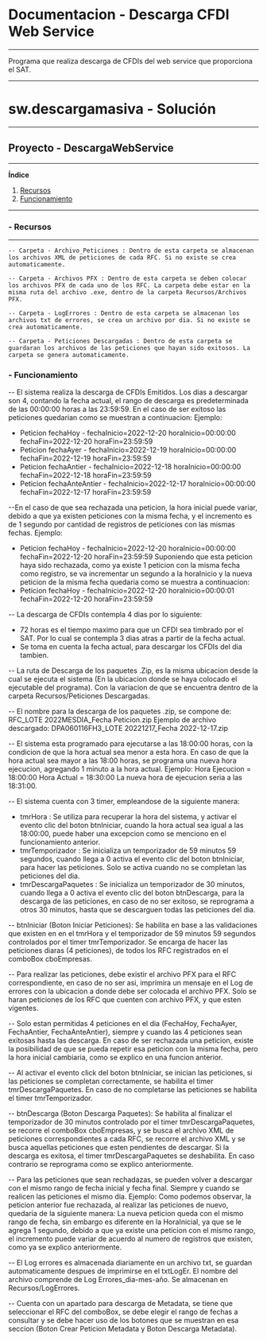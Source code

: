 # Documentacion - Descarga CFDI Web Service
***
Programa que realiza descarga de CFDIs del web service que proporciona el SAT.
***
# sw.descargamasiva - Solución
***
## Proyecto - DescargaWebService
***
**Índice**   
1. [Recursos](#id1)
2. [Funcionamiento](#id2)


***
### - Recursos <a name="id1"></a>
***
    -- Carpeta - Archivo_Peticiones : Dentro de esta carpeta se almacenan los archivos XML de peticiones de cada RFC. Si no existe se crea automaticamente.

    -- Carpeta - Archivos PFX : Dentro de esta carpeta se deben colocar los archivos PFX de cada uno de los RFC. La carpeta debe estar en la misma ruta del archivo .exe, dentro de la carpeta Recursos/Archivos PFX.

    -- Carpeta - LogErrores : Dentro de esta carpeta se almacenan los archivos txt de errores, se crea un archivo por dia. Si no existe se crea automaticamente.

    -- Carpeta - Peticiones Descargadas : Dentro de esta carpeta se guardaran los archivos de las peticiones que hayan sido exitosos. La carpeta se genera automaticamente.

### - Funcionamiento <a name="id2"></a>

-- El sistema realiza la descarga de CFDIs Emitidos. Los dias a descargar son 4, contando la fecha actual, el rango de descarga es predeterminada de las 00:00:00 horas a las 23:59:59. En el caso de ser exitoso las peticiones quedarian como se muestran a continuacion:
Ejemplo:
* Peticion fechaHoy - fechaInicio=2022-12-20 horaInicio=00:00:00 fechaFin=2022-12-20 horaFin=23:59:59
* Peticion fechaAyer - fechaInicio=2022-12-19 horaInicio=00:00:00 fechaFin=2022-12-19 horaFin=23:59:59
* Peticion fechaAntier - fechaInicio=2022-12-18 horaInicio=00:00:00 fechaFin=2022-12-18 horaFin=23:59:59
* Peticion fechaAnteAntier - fechaInicio=2022-12-17 horaInicio=00:00:00 fechaFin=2022-12-17 horaFin=23:59:59

--En el caso de que sea rechazada una peticion, la hora inicial puede variar, debido a que ya existen peticiones con la misma fecha, y el incremento es de 1 segundo por cantidad de registros de peticiones con las mismas fechas.
Ejemplo:
* Peticion fechaHoy - fechaInicio=2022-12-20 horaInicio=00:00:00 fechaFin=2022-12-20 horaFin=23:59:59
Suponiendo que esta peticion haya sido rechazada, como ya existe 1 peticion con la misma fecha como registro, se va incrementar un segundo a la horaInicio y la nueva peticion de la misma fecha quedaria como se muestra a continuacion:
* Peticion fechaHoy - fechaInicio=2022-12-20 horaInicio=00:00:01 fechaFin=2022-12-20 horaFin=23:59:59

-- La descarga de CFDIs contempla 4 dias por lo siguiente:
* 72 horas es el tiempo maximo para que un CFDI sea timbrado por el SAT. Por lo cual se contempla 3 dias atras a partir de la fecha actual.
* Se toma en cuenta la fecha actual, para descargar los CFDIs del dia tambien.
    
-- La ruta de Descarga de los paquetes .Zip, es la misma ubicacion desde la cual se ejecuta el sistema (En la ubicacion donde se haya colocado el ejecutable del programa). Con la variacion de que se encuentra dentro de la carpeta Recursos/Peticiones Descargadas.

-- El nombre para la descarga de los paquetes .zip, se compone de: RFC_LOTE 2022MESDIA_Fecha Peticion.zip
Ejemplo de archivo descargado:
DPA060116FH3_LOTE 20221217_Fecha 2022-12-17.zip

-- El sistema esta programado para ejecutarse a las 18:00:00 horas, con la condicion de que la hora actual sea menor a esta hora. En caso de que la hora actual sea mayor a las 18:00 horas, se programa una nueva hora ejecucion, agregando 1 minuto a la hora actual.
Ejemplo:
Hora Ejecucion = 18:00:00
Hora Actual = 18:30:00
La nueva hora de ejecucion seria a las 18:31:00.

-- El sistema cuenta con 3 timer, empleandose de la siguiente manera:
* tmrHora : Se utiliza para recuperar la hora del sistema, y activar el evento clic del boton btnIniciar, cuando la hora actual sea igual a las 18:00:00, puede haber una excepcion como se menciono en el funcionamiento anterior.
* tmrTemporizador : Se inicializa un temporizador de 59 minutos 59 segundos, cuando llega a 0 activa el evento clic del boton btnIniciar, para hacer las peticiones. Solo se activa cuando no se completan las peticiones del dia.
* tmrDescargaPaquetes : Se inicializa un temporizador de 30 minutos, cuando llega a 0 activa el evento clic del boton btnDescarga, para la descarga de las peticiones, en caso de no ser exitoso, se reprograma a otros 30 minutos, hasta que se descarguen todas las peticiones del dia.

-- btnIniciar (Boton Iniciar Peticiones): Se habilita en base a las validaciones que existen en en el tmrHora y el temporizador de 59 minutos 59 segundos controlados por el timer tmrTemporizador. Se encarga de hacer las peticiones diaras (4 peticiones), de todos los RFC registrados en el comboBox cboEmpresas.

-- Para realizar las peticiones, debe existir el archivo PFX para el RFC correspondiente, en caso de no ser asi, imprimira un mensaje en el Log de errores con la ubicacion a donde debe ser colocada el archivo PFX. Solo se haran peticiones de los RFC que cuenten con archivo PFX, y que esten vigentes.

-- Solo estan permitidas 4 peticiones en el dia (FechaHoy, FechaAyer, FechaAntier, FechaAnteAntier), siempre y cuando las 4 peticiones sean exitosas hasta las descarga. En caso de ser rechazada una peticion, existe la posibilidad de que se pueda repetir esa peticion con la misma fecha, pero la hora inicial cambiaria, como se explico en una funcion anterior.

-- Al activar el evento click del boton btnIniciar, se inician las peticiones, si las peticiones se completan correctamente, se habilita el timer tmrDescargaPaquetes. En caso de no completarse las peticiones se habilita el timer tmrTemporizador.

-- btnDescarga (Boton Descarga Paquetes): Se habilita al finalizar el temporizador de 30 minutos controlado por el timer tmrDescargaPaquetes, se recorre el comboBox cboEmpresas, y se busca el archivo XML de peticiones correspondientes a cada RFC, se recorre el archivo XML y se busca aquellas peticiones que esten pendientes de descargar. Si la descarga es exitosa, el timer tmrDescargaPaquetes se deshabilita. En caso contrario se reprograma como se explico anteriormente.

-- Para las peticiones que sean rechadazas, se pueden volver a descargar con el mismo rango de fecha inicial y fecha final. Siempre y cuando se realicen las peticiones el mismo dia.
Ejemplo:
<Peticion id="9dbb471d-50e0-4715-a904-98cfa2b99e70" descargada="0" tipo="Recibidas" fechaInicial="2022-12-12" HoraInicial="00:00:00" fechaFinal="2022-12-12" HoraFinal="23:59:59" ClaveLote="20221214" estadoSolicitud="Rechazado" />
Como podemos observar, la peticion anterior fue rechazada, al realizar las peticiones de nuevo, quedaria de la siguiente manera:
<Peticion id="8139e0b5-f9d7-4604-9c70-aef8c3f1c11b" descargada="0" tipo="Recibidas" fechaInicial="2022-12-12" HoraInicial="00:00:01" fechaFinal="2022-12-12" HoraFinal="23:59:59" ClaveLote="20221214" estadoSolicitud="Solicitud Aceptada" />
La nueva peticion queda con el mismo rango de fecha, sin embargo es diferente en la HoraInicial, ya que se le agrega 1 segundo, debido a que ya existe una peticion con el mismo rango, el incremento puede variar de acuerdo al numero de registros que existen, como ya se explico anteriormente.

-- El Log errores es almacenada diariamente en un archivo txt, se guardan automaticamente despues de imprimirse en el txtLogEr. El nombre del archivo comprende de Log Errores_dia-mes-año. Se almacenan en Recursos/LogErrores.

-- Cuenta con un apartado para descarga de Metadata, se tiene que seleccionar el RFC del comboBox, se debe elegir el rango de fechas a consultar y se debe hacer uso de los botones que se muestran en esa seccion (Boton Crear Peticion Metadata y Boton Descarga Metadata).